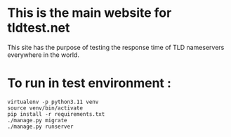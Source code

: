 # This is the main website for tldtest.net

This site has the purpose of testing the response time of TLD nameservers everywhere in the world.

# To run in test environment :
```
virtualenv -p python3.11 venv
source venv/bin/activate
pip install -r requirements.txt
./manage.py migrate
./manage.py runserver
```